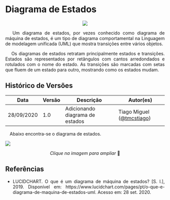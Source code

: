 # Diagrama de Estados

<div style="display: flex; justify-content: center; align-items:center;">
    <img src="https://unbarqdsw.github.io/2020.1_G11_SYA/assets/modelagem/diagram.png">
</div>

<p align="justify">&emsp;
Um diagrama de estados, por vezes conhecido como diagrama de máquina de estados, é um tipo de diagrama comportamental na Linguagem de modelagem unificada (UML) que mostra transições entre vários objetos.
</p>

<p align="justify">&emsp;
Os diagramas de estados retratam principalmente estados e transições. Estados são representados por retângulos com cantos arredondados e rotulados com o nome do estado. As transições são marcadas com setas que fluem de um estado para outro, mostrando como os estados mudam.
</p>

## **Histórico de Versões**
Data | Versão | Descrição | Autor(es) 
---- | ----------- | ------ | ---------
28/09/2020 | 1.0 | Adicionando diagrama de estados | Tiago Miguel ([@tmcstiago](http://github.com/tmcstiago)) |

<p align="justify">&emsp;Abaixo encontra-se o diagrama de estados.</p>

[![](https://unbarqdsw.github.io/2020.1_G11_SYA/assets/modelagem/estados.jpg)](https://unbarqdsw.github.io/2020.1_G11_SYA/assets/modelagem/estados.jpg)
<p align="center"><i>Clique na imagem para ampliar</i> 🔎 </p>

## **Referências**
 * <p align="justify">LUCIDCHART. O que é um diagrama de máquina de estados? [S. l.], 2019. Disponível em: https://www.lucidchart.com/pages/pt/o-que-e-diagrama-de-maquina-de-estados-uml. Acesso em: 28 set. 2020.</p>
